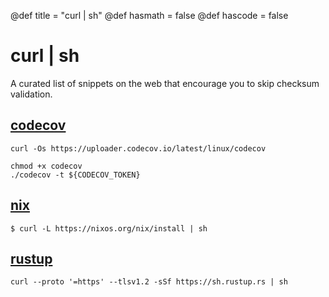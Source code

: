 @def title = "curl | sh"
@def hasmath = false
@def hascode = false


# curl | sh

A curated list of snippets on the web that encourage you to skip checksum validation.

## [codecov](https://docs.codecov.com/docs/codecov-uploader)

```console
curl -Os https://uploader.codecov.io/latest/linux/codecov

chmod +x codecov
./codecov -t ${CODECOV_TOKEN}
```

## [nix](https://nixos.org/download.html)

```console
$ curl -L https://nixos.org/nix/install | sh
```

## [rustup](https://www.rust-lang.org/tools/install)

```console
curl --proto '=https' --tlsv1.2 -sSf https://sh.rustup.rs | sh
```
